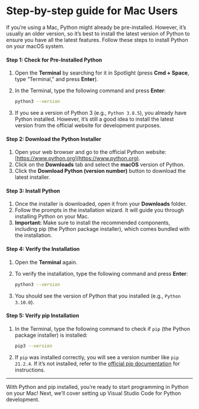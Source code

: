 # Step-by-step guide for Mac Users

If you’re using a Mac, Python might already be pre-installed. However, it’s usually an older version, so it’s best to install the latest version of Python to ensure you have all the latest features. Follow these steps to install Python on your macOS system.

#### Step 1: Check for Pre-Installed Python

1. Open the **Terminal** by searching for it in Spotlight (press **Cmd + Space**, type “Terminal,” and press **Enter**).
2.  In the Terminal, type the following command and press **Enter**:

    ```bash
    python3 --version
    ```
3. If you see a version of Python 3 (e.g., `Python 3.8.5`), you already have Python installed. However, it’s still a good idea to install the latest version from the official website for development purposes.

#### Step 2: Download the Python Installer

1. Open your web browser and go to the official Python website: [https://www.python.org](https://www.python.org).
2. Click on the **Downloads** tab and select the **macOS** version of Python.
3. Click the **Download Python (version number)** button to download the latest installer.

#### Step 3: Install Python

1. Once the installer is downloaded, open it from your **Downloads** folder.
2. Follow the prompts in the installation wizard. It will guide you through installing Python on your Mac.
3. **Important:** Make sure to install the recommended components, including pip (the Python package installer), which comes bundled with the installation.

#### Step 4: Verify the Installation

1. Open the **Terminal** again.
2.  To verify the installation, type the following command and press **Enter**:

    ```bash
    python3 --version
    ```
3. You should see the version of Python that you installed (e.g., `Python 3.10.0`).

#### Step 5: Verify pip Installation

1.  In the Terminal, type the following command to check if `pip` (the Python package installer) is installed:

    ```bash
    pip3 --version
    ```
2. If `pip` was installed correctly, you will see a version number like `pip 21.2.4`. If it’s not installed, refer to the [official pip documentation](https://pip.pypa.io/en/stable/installation/) for instructions.

***

With Python and pip installed, you’re ready to start programming in Python on your Mac! Next, we’ll cover setting up Visual Studio Code for Python development.
